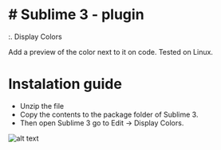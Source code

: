 # # Sublime 3 - plugin

:. Display Colors

Add a preview of the color next to it on code.
Tested on Linux.


# Instalation guide

- Unzip the file
- Copy the contents to the package folder of Sublime 3.
- Then open Sublime 3 go to Edit -> Display Colors.


![alt text](https://raw.githubusercontent.com/andredla/Sublime-3---Display-Colors/master/Display%20Colors.png)
